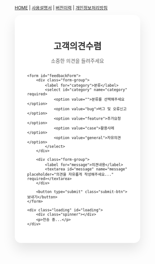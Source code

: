 [HOME](https://mcnorton.github.io/korea_history) | 
[사용설명서](https://mcnorton.github.io/korea_history/wiki) | 
[버전이력](https://mcnorton.github.io/korea_history/history) |
[개인정보처리방침](https://mcnorton.github.io/korea_history/privacy)

<style>
    * {
        margin: 0;
        padding: 0;
        box-sizing: border-box;
    }

    .container {
        background: white;
        border-radius: 20px;
        box-shadow: 0 20px 40px rgba(0,0,0,0.1);
        padding: 40px;
        width: 100%;
        max-width: 500px;
        position: relative;
    }

    .header {
        text-align: center;
        margin-bottom: 30px;
    }

    .header h1 {
        color: #333;
        font-size: 28px;
        font-weight: 600;
        margin-bottom: 10px;
    }

    .header p {
        color: #666;
        font-size: 16px;
    }

    .form-group {
        margin-bottom: 25px;
    }

    label {
        display: block;
        margin-bottom: 8px;
        color: #333;
        font-weight: 500;
        font-size: 14px;
    }

    select, textarea {
        width: 100%;
        padding: 15px;
        border: 2px solid #e1e5e9;
        border-radius: 12px;
        font-size: 16px;
        transition: border-color 0.3s ease;
        background: #f8f9fa;
    }

    select:focus, textarea:focus {
        outline: none;
        border-color: #667eea;
        background: white;
    }

    textarea {
        resize: vertical;
        min-height: 120px;
        font-family: inherit;
    }

    .submit-btn {
        width: 100%;
        padding: 16px;
        background: linear-gradient(135deg, #667eea 0%, #764ba2 100%);
        color: white;
        border: none;
        border-radius: 12px;
        font-size: 16px;
        font-weight: 600;
        cursor: pointer;
        transition: transform 0.2s ease;
    }

    .submit-btn:hover {
        transform: translateY(-2px);
    }

    .submit-btn:active {
        transform: translateY(0);
    }

    .modal {
        display: none;
        position: fixed;
        top: 0;
        left: 0;
        width: 100%;
        height: 100%;
        background: rgba(0,0,0,0.5);
        z-index: 1000;
        align-items: center;
        justify-content: center;
    }

    .modal-content {
        background: white;
        border-radius: 20px;
        padding: 40px;
        text-align: center;
        max-width: 400px;
        width: 90%;
        box-shadow: 0 20px 40px rgba(0,0,0,0.2);
    }

    .modal-icon {
        font-size: 48px;
        margin-bottom: 20px;
    }

    .success .modal-icon {
        color: #28a745;
    }

    .error .modal-icon {
        color: #dc3545;
    }

    .modal h3 {
        color: #333;
        font-size: 20px;
        margin-bottom: 15px;
    }

    .modal p {
        color: #666;
        margin-bottom: 25px;
        line-height: 1.5;
    }

    .modal-btn {
        padding: 12px 30px;
        border: none;
        border-radius: 8px;
        font-size: 16px;
        font-weight: 500;
        cursor: pointer;
        transition: background-color 0.3s ease;
    }

    .success .modal-btn {
        background: #28a745;
        color: white;
    }

    .error .modal-btn {
        background: #dc3545;
        color: white;
    }

    .modal-btn:hover {
        opacity: 0.9;
    }

    .loading {
        display: none;
        text-align: center;
        margin-top: 20px;
    }

    .spinner {
        border: 3px solid #f3f3f3;
        border-top: 3px solid #667eea;
        border-radius: 50%;
        width: 30px;
        height: 30px;
        animation: spin 1s linear infinite;
        margin: 0 auto 10px;
    }

    @keyframes spin {
        0% { transform: rotate(0deg); }
        100% { transform: rotate(360deg); }
    }
</style>

<div class="container">
    <div class="header">
        <h1>고객의견수렴</h1>
        <p>소중한 의견을 들려주세요</p>
    </div>

    <form id="feedbackForm">
        <div class="form-group">
            <label for="category">분류</label>
            <select id="category" name="category" required>
                <option value="">분류를 선택해주세요</option>
                <option value="bug">버그 및 오류신고</option>
                <option value="feature">추가요청</option>
                <option value="case">활용사례</option>
                <option value="general">자유의견</option>
            </select>
        </div>

        <div class="form-group">
            <label for="message">의견내용</label>
            <textarea id="message" name="message" placeholder="의견을 자유롭게 작성해주세요..." required></textarea>
        </div>

        <button type="submit" class="submit-btn">보내기</button>
    </form>

    <div class="loading" id="loading">
        <div class="spinner"></div>
        <p>전송 중...</p>
    </div>
</div>

<!-- 성공 모달 -->
<div class="modal success" id="successModal">
    <div class="modal-content">
        <div class="modal-icon">✅</div>
        <h3>전송 완료</h3>
        <p>개발자에게 발송되었습니다.<br>소중한 의견 감사합니다.</p>
        <button class="modal-btn" onclick="closeSuccessModal()">완료</button>
    </div>
</div>

<!-- 실패 모달 -->
<div class="modal error" id="errorModal">
    <div class="modal-content">
        <div class="modal-icon">❌</div>
        <h3>전송 실패</h3>
        <p id="errorMessage">전송 중 오류가 발생했습니다.</p>
        <button class="modal-btn" onclick="closeErrorModal()">재시도</button>
    </div>
</div>

<script>
    // Google Apps Script 웹앱 URL (실제 URL로 변경 필요)
    const GOOGLE_SCRIPT_URL = 'https://script.google.com/macros/s/AKfycbxGrVhk4Q5ErtZ7sEwvQTvPS-J15Ie1PupY5HbnizQhMCw0YtpXIWqAfNRn1t2YnHA/exec';

    document.getElementById('feedbackForm').addEventListener('submit', async function(e) {
        e.preventDefault();
        
        const category = document.getElementById('category').value;
        const message = document.getElementById('message').value;
        
        // 필드 검증
        if (!category || !message.trim()) {
            showError('모든 필드를 입력해주세요.');
            return;
        }
        
        // 로딩 표시
        showLoading(true);
        
        try {
            const response = await fetch(GOOGLE_SCRIPT_URL, {
                method: 'POST',
                headers: {
                    'Content-Type': 'application/x-www-form-urlencoded',
                },
                body: new URLSearchParams({
                    'category': category,
                    'message': message,
                    'timestamp': new Date().toISOString()
                })
            });
            
            if (response.ok) {
                showSuccess();
            } else {
                throw new Error('서버 오류');
            }
        } catch (error) {
            showError('네트워크 오류가 발생했습니다. 잠시 후 다시 시도해주세요.');
        } finally {
            showLoading(false);
        }
    });

    function showLoading(show) {
        document.getElementById('loading').style.display = show ? 'block' : 'none';
    }

    function showSuccess() {
        document.getElementById('successModal').style.display = 'flex';
    }

    function showError(message) {
        document.getElementById('errorMessage').textContent = message;
        document.getElementById('errorModal').style.display = 'flex';
    }

    function closeSuccessModal() {
        document.getElementById('successModal').style.display = 'none';
        // 폼 초기화
        document.getElementById('feedbackForm').reset();
    }

    function closeErrorModal() {
        document.getElementById('errorModal').style.display = 'none';
        // 입력된 내용은 유지
    }

    // 모달 외부 클릭 시 닫기
    document.getElementById('successModal').addEventListener('click', function(e) {
        if (e.target === this) {
            closeSuccessModal();
        }
    });

    document.getElementById('errorModal').addEventListener('click', function(e) {
        if (e.target === this) {
            closeErrorModal();
        }
    });
</script>
